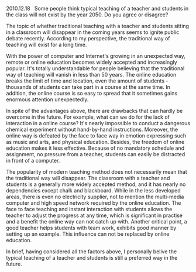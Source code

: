 2010.12.18
 
Some people think typical teaching of a teacher and students in the class will not exist
by the year 2050. Do you agree or disagree?


The topic of whether traditional teaching with a teacher and students sitting in a classroom
will disappear in the coming years seems to ignite public debate recently. According to my 
perspective, the traditional way of teaching will exist for a long time.


With the power of computer and Internet's growing in an unexpected way, remote or online education 
becomes widely accepted and increasingly popular. It's totally understandable for people believing 
that the traditional way of teaching will vanish in less than 50 years. The online education breaks
the limit of time and location, even the amount of students - thousands of students can take part in
a course at the same time. In addition, the online course is so easy to spread that it sometimes gains
enormous attention unexpectedly.

In spite of the advantages above, there are drawbacks that can hardly be overcome in the future. For example, what can we do for the lack of interaction in a online course? It's nearly impossible to conduct a dangerous chemical experiment without hand-by-hand instructions. Moreover, the online way is defeated by the face to face way in emotion expressing such as music and arts, and physical education. Besides, the freedom of online education makes it less effective. Because of no mandatory schedule and assignment, no pressure from a teacher, students can easily be distracted in front of a computer.

The popularity of modern teaching method does not necessarily mean that the traditional way will disappear. 
The classroom with a teacher and students is a generally more widely accepted method, and it has nearly 
no dependencies except chalk and blackboard. While in the less developed areas, there is even no electricity supplier, not to mention the multi-media computer and high speed network required by the online education. The face to face teaching and instant interaction with students allows the teacher to adjust the progress at any time, which is significant in practise and a benefit the online way can not catch up with. Another critical point, a good teacher helps students with team work, exhibits good manner by setting up an example. This influence can not be replaced by online education.

In brief, having considered all the factors above, I personally belive the typical teaching of a teacher and students is still a preferred way in the future.


